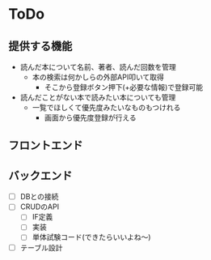 # ToDo
## 提供する機能
- 読んだ本について名前、著者、読んだ回数を管理
  - 本の検索は何かしらの外部API叩いて取得
    - そこから登録ボタン押下(+必要な情報)で登録可能
- 読んだことがない本で読みたい本についても管理
  - 一覧でほしくて優先度みたいなものもつけれる
    - 画面から優先度登録が行える
## フロントエンド
## バックエンド
- [ ] DBとの接続
- [ ] CRUDのAPI
  - [ ] IF定義
  - [ ] 実装
  - [ ] 単体試験コード(できたらいいよね〜)
- [ ] テーブル設計
